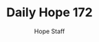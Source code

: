 ---
image: /assets/img/daily-hope-default-artwork.png
title: Daily Hope 172
number: 172
categories:
  - Daily Hope
author: Hope Staff
notes: Daily Hope 172
embed: >-
  <iframe style="border-radius:12px" src="https://open.spotify.com/embed/episode/0ocQRjfKTtEV5GzAy4Tg2u?utm_source=generator" width="100%" height="152" frameBorder="0" allowfullscreen="" allow="autoplay; clipboard-write; encrypted-media; fullscreen; picture-in-picture" loading="lazy"></iframe>
---